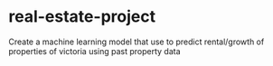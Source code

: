 # real-estate-project
Create a machine learning model that use to predict rental/growth of properties of victoria using past property data
